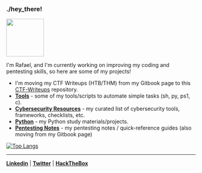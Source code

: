 ### ./hey_there!

<img src="https://i.gifer.com/origin/a1/a19978b49316d96905ac7ae947aba9a9.gif" width="100">

I'm Rafael, and I'm currently working on improving my coding and pentesting skills, so here are some of my projects!
- I'm moving my CTF Writeups (HTB/THM) from my Gitbook page to this [CTF-Writeups](https://github.com/rafaelbaldasso/CTF-Writeups) repository.
- [**Tools**](https://github.com/rafaelbaldasso/Tools) - some of my tools/scripts to automate simple tasks (sh, py, ps1, c).
- [**Cybersecurity Resources**](https://github.com/rafaelbaldasso/Cybersecurity-Resources) - my curated list of cybersecurity tools, frameworks, checklists, etc.
- [**Python**](https://github.com/rafaelbaldasso/Python) - my Python study materials/projects.
- [**Pentesting Notes**](https://github.com/rafaelbaldasso/Pentesting-Notes) - my pentesting notes / quick-reference guides (also moving from my Gitbook page)

[![Top Langs](https://github-readme-stats.vercel.app/api/top-langs/?username=rafaelbaldasso&layout=compact)](https://github.com/anuraghazra/github-readme-stats)

---
<a href="https://www.linkedin.com/in/rafaelbaldasso/" target="_blank"><strong>Linkedin</strong></a> | <a href="https://twitter.com/rafaelbaldasso" target="_blank"><strong>Twitter</strong></a> | <a href="https://app.hackthebox.eu/profile/430331" target="_blank"><strong>HackTheBox</strong></a>
